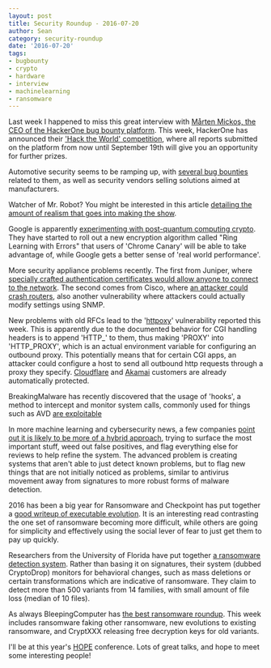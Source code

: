 ```yaml
---
layout: post
title: Security Roundup - 2016-07-20
author: Sean
category: security-roundup
date: '2016-07-20'
tags:
- bugbounty
- crypto
- hardware
- interview
- machinelearning
- ransomware
---
```


Last week I happened to miss this great interview with [Mårten Mickos, the CEO of the HackerOne bug bounty platform](https://hackerone.com/blog/interview-with-marten-mickos). This week, HackerOne has announced their ['Hack the World' competition](https://hackerone.com/hacktheworld/2016), where all reports submitted on the platform from now until September 19th will give you an opportunity for further prizes.

Automotive security seems to be ramping up, with [several bug bounties](http://arstechnica.com/cars/2016/07/bug-bounties-and-automotive-firewalls-dealing-with-the-car-hacker-threat/) related to them, as well as security vendors selling solutions aimed at manufacturers.

Watcher of Mr. Robot? You might be interested in this article [detailing the amount of realism that goes into making the show](http://arstechnica.com/the-multiverse/2016/07/expect-mr-robots-take-on-the-fbi-to-be-very-real-thanks-to-a-former-employee/).

Google is apparently [experimenting with post-quantum computing crypto](http://arstechnica.com/security/2016/07/https-crypto-is-on-the-brink-of-collapse-google-has-a-plan-to-fix-it/). They have started to roll out a new encryption algorithm called "Ring Learning with Errors" that users of 'Chrome Canary' will be able to take advantage of, while Google gets a better sense of 'real world performance'.

More security appliance problems recently. The first from Juniper, where [specially crafted authentication certificates would allow anyone to connect to the network](http://arstechnica.com/security/2016/07/crypto-flaw-made-it-easy-for-attackers-to-snoop-on-juniper-customers/). The second comes from Cisco, where [an attacker could crash routers](https://threatpost.com/cisco-patches-dos-flaw-in-ncs-6000-routers/119296/), also another vulnerability where attackers could actually modify settings using SNMP.

New problems with old RFCs lead to the '[httpoxy](https://httpoxy.org/)' vulnerability reported this week. This is apparently due to the documented behavior for CGI handling headers is to append 'HTTP_' to them, thus making 'PROXY' into 'HTTP_PROXY', which is an actual environment variable for configuring an outbound proxy. This potentially means that for certain CGI apps, an attacker could configure a host to send all outbound http requests through a proxy they specify. [Cloudflare](https://blog.cloudflare.com/cloudflare-sites-protected-from-httpoxy/) and [Akamai](https://blogs.akamai.com/2016/07/akamai-mitigates-httpoxy-vulnerability.html) customers are already automatically protected.

BreakingMalware has recently discovered that the usage of 'hooks', a method to intercept and monitor system calls, commonly used for things such as AVD [are exploitable](http://breakingmalware.com/vulnerabilities/captain-hook-pirating-avs-bypass-exploit-mitigations/) 

In more machine learning and cybersecurity news, a few companies [point out it is likely to be more of a hybrid approach](http://www.zdnet.com/article/why-ai-could-be-the-key-to-turning-the-tide-in-the-fight-against-cybercrime/#ftag=RSSbaffb68), trying to surface the most important stuff, weed out false positives, and flag everything else for reviews to help refine the system. The advanced problem is creating systems that aren't able to just detect known problems, but to flag new things that are not initially noticed as problems, similar to antivirus movement away from signatures to more robust forms of malware detection.

2016 has been a big year for Ransomware and Checkpoint has put together a [good writeup of executable evolution](http://blog.checkpoint.com/2016/07/14/14181/). It is an interesting read contrasting the one set of ransomware becoming more difficult, while others are going for simplicity and effectively using the social lever of fear to just get them to pay up quickly.

Researchers from the University of Florida have put together [a ransomware detection system](https://threatpost.com/academics-build-early-warning-ransomware-detection-system/119288/). Rather than basing it on signatures, their system (dubbed CryptoDrop) monitors for behavioral changes, such as mass deletions or certain transformations which are indicative of ransomware. They claim to detect more than 500 variants from 14 families, with small amount of file loss (median of 10 files).

As always BleepingComputer has [the best ransomware roundup](http://www.bleepingcomputer.com/news/security/the-week-in-ransomware-july-15-2016-cryptxxx-unlock92-wildfire-locker-and-more/). This week includes ransomware faking other ransomware, new evolutions to existing ransomware, and CryptXXX releasing free decryption keys for old variants.

I'll be at this year's [HOPE](https://hope.net/) conference. Lots of great talks, and hope to meet some interesting people!
